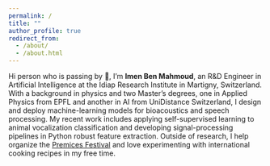 ```yaml
---
permalink: /
title: ""
author_profile: true
redirect_from: 
  - /about/
  - /about.html
---
```

Hi person who is passing by 👋, I’m **Imen Ben Mahmoud**, an R&D Engineer in Artificial Intelligence at the Idiap Research Institute in Martigny, Switzerland. With a background in physics and two Master’s degrees, one in Applied Physics from EPFL and another in AI from UniDistance Switzerland, I design and deploy machine-learning models for bioacoustics and speech processing. My recent work includes applying self-supervised learning to animal vocalization classification and developing signal-processing pipelines in Python robust feature extraction. Outside of research, I help organize the [Premices Festival](https://premices.ch/) and love experimenting with international cooking recipes in my free time.
